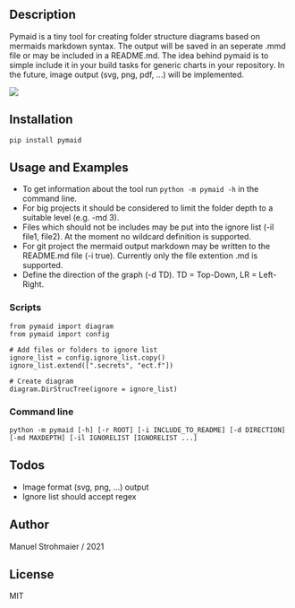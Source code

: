 ## Description
Pymaid is a tiny tool for creating folder structure diagrams based on mermaids markdown syntax.
The output will be saved in an seperate .mmd file or may be included in a README.md. The idea behind pymaid
is to simple include it in your build tasks for generic charts in your repository.
In the future, image output (svg, png, pdf, ...) will be implemented.

![](../examples/example_diagram.png)

## Installation
```
pip install pymaid
```

## Usage and Examples
- To get information about the tool run `python -m pymaid -h` in the command line.
- For big projects it should be considered to limit the folder depth to a suitable level (e.g. -md 3). 
- Files which should not be includes may be put into the ignore list (-il file1, file2). At the moment no wildcard definition is supported. 
- For git project the mermaid output markdown may be written to the README.md file (-i true). Currently only the file extention .md is supported. 
- Define the direction of the graph (-d TD). TD = Top-Down, LR = Left-Right.

### Scripts
```
from pymaid import diagram
from pymaid import config

# Add files or folders to ignore list
ignore_list = config.ignore_list.copy()
ignore_list.extend([".secrets", "ect.f"])

# Create diagram
diagram.DirStrucTree(ignore = ignore_list)
```
### Command line
```
python -m pymaid [-h] [-r ROOT] [-i INCLUDE_TO_README] [-d DIRECTION] [-md MAXDEPTH] [-il IGNORELIST [IGNORELIST ...]
```

## Todos
- Image format (svg, png, ...) output
- Ignore list should accept regex

## Author 
Manuel Strohmaier / 2021

## License
MIT